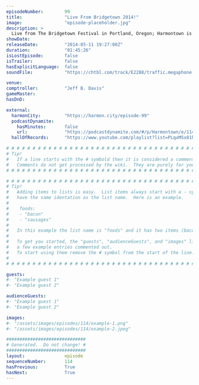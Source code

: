 ```yaml
---
episodeNumber:        99
title:                "Live From Bridgetown 2014!"
image:                "episode-placeholder.jpg"
description: >
  Live from The Bridgetown Festival in Portland, Oregon; Harmontown is now in session!
showDate:             
releaseDate:          "2014-05-11 19:27:00Z"
duration:             "01:45:26"
isLostEpisode:        false
isTrailer:            false
hasExplicitLanguage:  false
soundFile:            "https://chtbl.com/track/E2288/traffic.megaphone.fm/STA4114340673.mp3?updated=1556230371"

venue:                
comptroller:          "Jeff B. Davis"
gameMaster:           
hasDnD:               

external:
  harmonCity:         "https://harmon.city/episode-99"
  podcastDynamite:
    hasMinutes:       false
    url:              "https://podcastdynamite.com/#/p/Harmontown/e/114/99"
  hallOfRecords:      "https://www.youtube.com/playlist?list=PLqxM5x81hNOao9FZ6en-pqeUwmQdeD8Gt"

# # # # # # # # # # # # # # # # # # # # # # # # # # # # # # # # # # # # # # # # # # # # #
# Tip!
#   If a line starts with the # symbold then it is considered a comment.
#   Comments do not get processed by the wiki.  They are purely for your information.
# # # # # # # # # # # # # # # # # # # # # # # # # # # # # # # # # # # # # # # # # # # # #

# # # # # # # # # # # # # # # # # # # # # # # # # # # # # # # # # # # # # # # # # # # # #
# Tip!
#   Adding items to lists is easy.  List items always start with a - symbol and have
#   have the same identation as the list name.  Here is an example.
#
#    foods:
#    - "bacon"
#    - "sausages"
#
#   In this example the list name is "foods" and it has two items (bacon, and sausages).
#
#   To get you started, the "guests", "audienceGuests", and "images" lists below have
#   a few example entries commented out.
#   To start using them remove the # symbol from the start of the line.
#
# # # # # # # # # # # # # # # # # # # # # # # # # # # # # # # # # # # # # # # # # # # # #

guests:
#- "Example guest 1"
#- "Example guest 2"

audienceGuests:
#- "Example guest 1"
#- "Example guest 2"

images:
#- "/assets/images/episodes/114/example-1.png"
#- "/assets/images/episodes/114/example-2.jpeg"

##############################
# Generated.  Do not change! #
##############################
layout:               episode
sequenceNumber:       114
hasPrevious:          True
hasNext:              True
---
```


<!-- The episode description will be rendered here -->

<!-- Add your content BELOW here -->
<!-- vvvvvvvvvvvvvvvvvvvvvvvvvvv -->




<!-- ^^^^^^^^^^^^^^^^^^^^^^^^^^^ -->
<!-- Add your content ABOVE here -->

<!-- The episode gallery will be rendered here -->